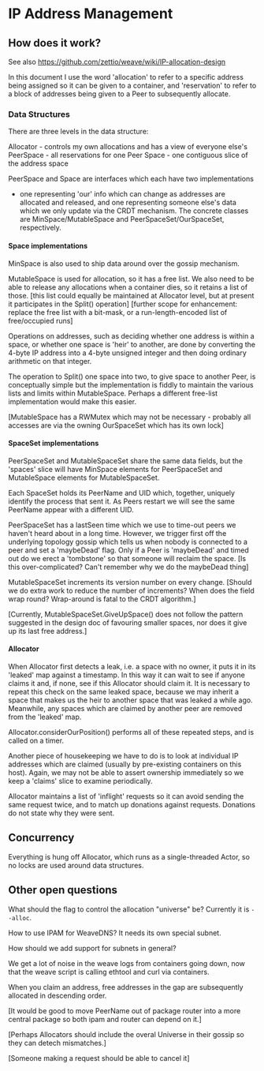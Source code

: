 # IP Address Management

## How does it work?

See also https://github.com/zettio/weave/wiki/IP-allocation-design

In this document I use the word 'allocation' to refer to a specific
address being assigned so it can be given to a container, and
'reservation' to refer to a block of addresses being given to a Peer
to subsequently allocate.

### Data Structures

There are three levels in the data structure:

Allocator - controls my own allocations and has a view of everyone else's
PeerSpace - all reservations for one Peer
Space     - one contiguous slice of the address space

PeerSpace and Space are interfaces which each have two implementations
- one representing 'our' info which can change as addresses are
allocated and released, and one representing someone else's data which
we only update via the CRDT mechanism.  The concrete classes are
MinSpace/MutableSpace and PeerSpaceSet/OurSpaceSet, respectively.

#### Space implementations

MinSpace is also used to ship data around over the gossip mechanism.

MutableSpace is used for allocation, so it has a free list.  We also
need to be able to release any allocations when a container dies, so
it retains a list of those. [this list could equally be maintained at
Allocator level, but at present it participates in the Split()
operation] 
[further scope for enhancement: replace the free list with a bit-mask,
or a run-length-encoded list of free/occupied runs]

Operations on addresses, such as deciding whether one address is
within a space, or whether one space is 'heir' to another, are done by
converting the 4-byte IP address into a 4-byte unsigned integer and
then doing ordinary arithmetic on that integer.

The operation to Split() one space into two, to give space to another
Peer, is conceptually simple but the implementation is fiddly to
maintain the various lists and limits within MutableSpace. Perhaps a
different free-list implementation would make this easier.

[MutableSpace has a RWMutex which may not be necessary - probably all
accesses are via the owning OurSpaceSet which has its own lock]

#### SpaceSet implementations

PeerSpaceSet and MutableSpaceSet share the same data fields, but the
'spaces' slice will have MinSpace elements for PeerSpaceSet and
MutableSpace elements for MutableSpaceSet.

Each SpaceSet holds its PeerName and UID which, together, uniquely
identify the process that sent it.  As Peers restart we will see the
same PeerName appear with a different UID.

PeerSpaceSet has a lastSeen time which we use to time-out peers we
haven't heard about in a long time. However, we trigger first off the
underlying topology gossip which tells us when nobody is connected to
a peer and set a 'maybeDead' flag.  Only if a Peer is 'maybeDead' and
timed out do we erect a 'tombstone' so that someone will reclaim the
space.
[Is this over-complicated?  Can't remember why we do the maybeDead thing]

MutableSpaceSet increments its version number on every change. [Should
we do extra work to reduce the number of increments?  When does the
field wrap round?  Wrap-around is fatal to the CRDT algorithm.]

[Currently, MutableSpaceSet.GiveUpSpace() does not follow the pattern
suggested in the design doc of favouring smaller spaces, nor does it
give up its last free address.]

#### Allocator

When Allocator first detects a leak, i.e. a space with no owner, it
puts it in its 'leaked' map against a timestamp.  In this way it can
wait to see if anyone claims it and, if none, see if this Allocator
should claim it.  It is necessary to repeat this check on the same
leaked space, because we may inherit a space that makes us the heir to
another space that was leaked a while ago.  Meanwhile, any spaces
which are claimed by another peer are removed from the 'leaked' map.

Allocator.considerOurPosition() performs all of these repeated steps,
and is called on a timer.

Another piece of housekeeping we have to do is to look at individual
IP addresses which are claimed (usually by pre-existing containers on
this host). Again, we may not be able to assert ownership immediately
so we keep a 'claims' slice to examine periodically.

Allocator maintains a list of 'inflight' requests so it can avoid
sending the same request twice, and to match up donations against
requests. Donations do not state why they were sent.

## Concurrency

Everything is hung off Allocator, which runs as a single-threaded
Actor, so no locks are used around data structures.

## Other open questions

What should the flag to control the allocation "universe" be?
Currently it is `--alloc`.

How to use IPAM for WeaveDNS?  It needs its own special subnet.

How should we add support for subnets in general?

We get a lot of noise in the weave logs from containers going down,
now that the weave script is calling ethtool and curl via containers.

When you claim an address, free addresses in the gap are subsequently
allocated in descending order.

[It would be good to move PeerName out of package router into a more
central package so both ipam and router can depend on it.]

[Perhaps Allocators should include the overal Universe in their gossip
so they can detech mismatches.]

[Someone making a request should be able to cancel it]
